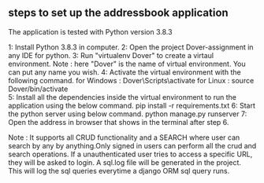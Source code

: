 steps to set up the addressbook application
--------------------------------------------
The application is tested with Python version 3.8.3

1: Install Python 3.8.3 in computer.
2: Open the project Dover-assignment in any IDE for python.
3: Run "virtualenv Dover" to create a virtaul environment.
   Note : here "Dover" is the name of virtual environment. You can put any name you wish.
4: Activate the virtual environment with the following command.
   for Windows :  Dover\Scripts\activate
   for Linux : source Dover/bin/activate  
5: Install all the dependencies inside the virtual environment to run the application using the below command.
   pip install -r requirements.txt 
6: Start the python server using below command.
   python manage.py runserver
7: Open the address in browser that shows in the terminal after step 6.      

Note : It supports all CRUD functionality and a SEARCH where user can search by any by anything.Only signed in users 
       can perform all the crud and search operations. If a unauthenticated user tries
       to access a specific URL, they will be asked to login.
       A sql.log file will be generated in the project. This will log the sql queries everytime
       a django ORM sql query runs.